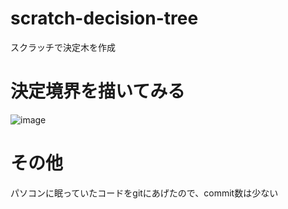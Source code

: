 # scratch-decision-tree
スクラッチで決定木を作成


# 決定境界を描いてみる

![image](https://user-images.githubusercontent.com/29496312/57977390-6ac8aa80-7a32-11e9-957c-2907c41d1b5a.png)

# その他

パソコンに眠っていたコードをgitにあげたので、commit数は少ない